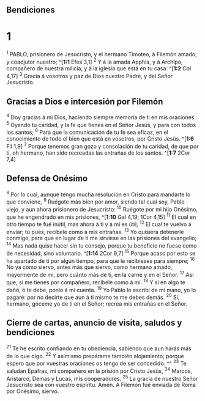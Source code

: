 ## Bendiciones
# 1 
<sup>1</sup> PABLO, prisionero de Jesucristo, y el hermano Timoteo, á Filemón amado, y coadjutor nuestro; ^[**1:1** Efes 3,1] <sup>2</sup> Y á la amada Apphia, y á Archîpo, compañero de nuestra milicia, y á la iglesia que está en tu casa: ^[**1:2** Col 4,17] <sup>3</sup> Gracia á vosotros y paz de Dios nuestro Padre, y del Señor Jesucristo. 
 

## Gracias a Dios e intercesión por Filemón
<sup>4</sup> Doy gracias á mi Dios, haciendo siempre memoria de ti en mis oraciones. <sup>5</sup> Oyendo tu caridad, y la fe que tienes en el Señor Jesús, y para con todos los santos; <sup>6</sup> Para que la comunicación de tu fe sea eficaz, en el conocimiento de todo el bien que está en vosotros, por Cristo Jesús. ^[**1:6** Fil 1,9] <sup>7</sup> Porque tenemos gran gozo y consolación de tu caridad, de que por ti, oh hermano, han sido recreadas las entrañas de los santos. ^[**1:7** 2Cor 7,4] 
 

## Defensa de Onésimo
<sup>8</sup> Por lo cual, aunque tengo mucha resolución en Cristo para mandarte lo que conviene, <sup>9</sup> Ruégote más bien por amor, siendo tal cual soy, Pablo viejo, y aun ahora prisionero de Jesucristo: <sup>10</sup> Ruégote por mi hijo Onésimo, que he engendrado en mis prisiones, ^[**1:10** Gal 4,19; 1Cor 4,15] <sup>11</sup> El cual en otro tiempo te fué inútil, mas ahora á ti y á mí es útil; <sup>12</sup> El cual te vuelvo á enviar; tú pues, recíbele como á mis entrañas. <sup>13</sup> Yo quisiera detenerle conmigo, para que en lugar de ti me sirviese en las prisiones del evangelio; <sup>14</sup> Mas nada quise hacer sin tu consejo, porque tu beneficio no fuese como de necesidad, sino voluntario. ^[**1:14** 2Cor 9,7] <sup>15</sup> Porque acaso por esto se ha apartado de ti por algún tiempo, para que le recibieses para siempre; <sup>16</sup> No ya como siervo, antes más que siervo, como hermano amado, mayormente de mí, pero cuánto más de ti, en la carne y en el Señor. <sup>17</sup> Así que, si me tienes por compañero, recíbele como á mí. <sup>18</sup> Y si en algo te dañó, ó te debe, ponlo á mi cuenta. <sup>19</sup> Yo Pablo lo escribí de mi mano, yo lo pagaré: por no decirte que aun á ti mismo te me debes demás. <sup>20</sup> Sí, hermano, góceme yo de ti en el Señor; recrea mis entrañas en el Señor. 
 

## Cierre de cartas, anuncio de visita, saludos y bendiciones
<sup>21</sup> Te he escrito confiando en tu obediencia, sabiendo que aun harás más de lo que digo. <sup>22</sup> Y asimismo prepárame también alojamiento; porque espero que por vuestras oraciones os tengo de ser concedido. ^^ <sup>23</sup> Te saludan Epafras, mi compañero en la prisión por Cristo Jesús, <sup>24</sup> Marcos, Aristarco, Demas y Lucas, mis cooperadores. <sup>25</sup> La gracia de nuestro Señor Jesucristo sea con vuestro espíritu. Amén. A Filemón fué enviada de Roma por Onésimo, siervo. 